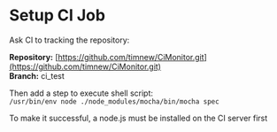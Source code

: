 # Setup CI Job
Ask CI to tracking the repository:

**Repository:** [https://github.com/timnew/CiMonitor.git](https://github.com/timnew/CiMonitor.git)  
**Branch:** ci_test

Then add a step to execute shell script:  
`/usr/bin/env node ./node_modules/mocha/bin/mocha spec`

To make it successful, a node.js must be installed on the CI server first